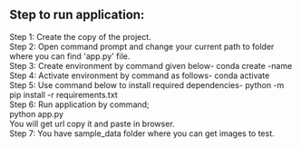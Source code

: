 ## Step to run application:
Step 1:	Create the copy of the project. <br>
Step 2: Open command prompt and change your current path 
to folder where you can find 'app.py' file. <br>
Step 3: Create environment by command given below-
conda create -name <environment name> <br>
Step 4: Activate environment by command as follows-
conda activate <environment name> <br>
Step 5: Use command below to install required dependencies-
python -m pip install -r requirements.txt <br>
Step 6: Run application by command; <br>
python app.py  <br>
You will get url copy it and paste in browser. <br>
Step 7: You have sample_data folder where you can get images to test.
